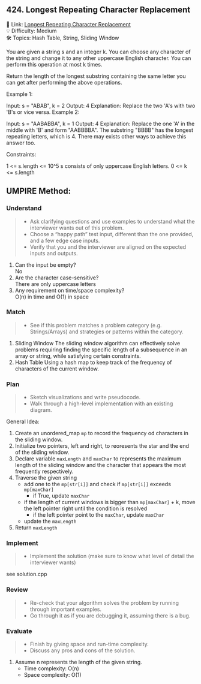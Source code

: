 ## 424. Longest Repeating Character Replacement
🔗 Link: [Longest Repeating Character Replacement](https://leetcode.com/problems/longest-repeating-character-replacement/description/)  
💡 Difficulty: Medium  
🛠️ Topics: Hash Table, String, Sliding Window

You are given a string s and an integer k. You can choose any character of the string and change it to any other uppercase English character. You can perform this operation at most k times.

Return the length of the longest substring containing the same letter you can get after performing the above operations.

 

Example 1:

Input: s = "ABAB", k = 2
Output: 4
Explanation: Replace the two 'A's with two 'B's or vice versa.
Example 2:

Input: s = "AABABBA", k = 1
Output: 4
Explanation: Replace the one 'A' in the middle with 'B' and form "AABBBBA".
The substring "BBBB" has the longest repeating letters, which is 4.
There may exists other ways to achieve this answer too.
 

Constraints:

1 <= s.length <= 10^5
s consists of only uppercase English letters.
0 <= k <= s.length

## UMPIRE Method:

### Understand
> - Ask clarifying questions and use examples to understand what the interviewer wants out of this problem.
> - Choose a “happy path” test input, different than the one provided, and a few edge case inputs.
> - Verify that you and the interviewer are aligned on the expected inputs and outputs.
1. Can the input be empty?  
   No
2. Are the character case-sensitive?  
   There are only uppercase letters
3. Any requirement on time/space complexity?  
   O(n) in time and O(1) in space
### Match
> - See if this problem matches a problem category (e.g. Strings/Arrays) and strategies or patterns within the category.
1. Sliding Window
   The sliding window algorithm can effectively solve problems requiring finding the specific length of a subsequence in an array or string, while satisfying certain constraints.
2. Hash Table
   Using a hash map to keep track of the frequency of characters of the current window.
### Plan
> - Sketch visualizations and write pseudocode.
> - Walk through a high-level implementation with an existing diagram.

General Idea: 
1. Create an unordered_map `mp` to record the frequency od characters in the sliding window.
2. Initialize two pointers, left and right, to reoresents the star and the end of the sliding window.
3. Declare variable `maxLength` and `maxChar` to represents the maximum length of the sliding window and the character that appears the most frequently respectively. 
4. Traverse the given string
   - add one to the `mp[str[i]]` and check if `mp[str[i]]` exceeds `mp[maxChar]`
     - if True, update `maxChar`
   - if the length of current windows is bigger than `mp[maxChar]` + k, move the left pointer right until the condition is resolved
     - if the left pointer point to the `maxChar`, update `maxChar`
   - update the `maxLength` 
5. Return `maxLength` 

### Implement
> - Implement the solution (make sure to know what level of detail the interviewer wants)  

see solution.cpp
### Review
> - Re-check that your algorithm solves the problem by running through important examples.
> - Go through it as if you are debugging it, assuming there is a bug.
### Evaluate
> - Finish by giving space and run-time complexity.
> - Discuss any pros and cons of the solution.
1. Assume n represents the length of the given string.
   - Time complexity: O(n) 
   - Space complexity: O(1)

